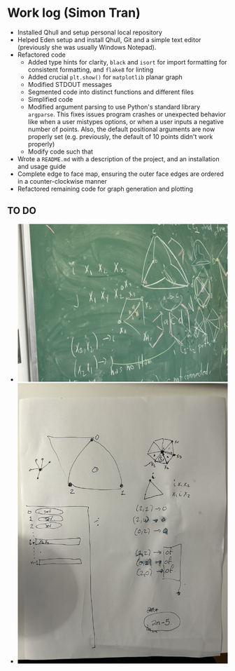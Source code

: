 # Work log (Simon Tran)

- Installed Qhull and setup personal local repository
- Helped Eden setup and install Qhull, Git and a simple text editor (previously she was usually Windows Notepad).
- Refactored code
    - Added type hints for clarity, `black` and `isort` for import formatting for consistent formatting, and `flake8` for linting
    - Added crucial `plt.show()` for `matplotlib` planar graph
    - Modified STDOUT messages
    - Segmented code into distinct functions and different files
    - Simplified code
    - Modified argument parsing to use Python's standard library `argparse`. This fixes issues program crashes or unexpected behavior like when a user mistypes options, or when a user inputs a negative number of points. Also, the default positional arguments are now properly set (e.g. previously, the default of 10 points didn't work properly)
    - Modify code such that
- Wrote a `README.md` with a description of the project, and an installation and usage guide
- Complete edge to face map, ensuring the outer face edges are ordered in a counter-clockwise manner
- Refactored remaining code for graph generation and plotting

## TO DO 

- ![](may-8-chalkboard.jpeg)
- ![](may-8-paper.jpeg)

